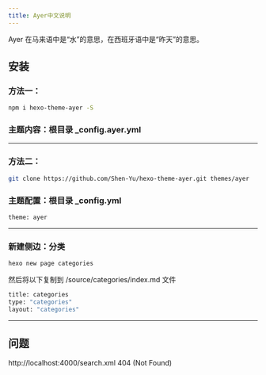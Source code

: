 ```yaml
---
title: Ayer中文说明
---
```

Ayer 在马来语中是“水”的意思，在西班牙语中是“昨天”的意思。

## 安装

### 方法一：

``` bash
npm i hexo-theme-ayer -S
```

### 主题内容：根目录 _config.ayer.yml


-----


### 方法二：

``` bash
git clone https://github.com/Shen-Yu/hexo-theme-ayer.git themes/ayer
```


### 主题配置：根目录 _config.yml

``` bash
theme: ayer
```

----

### 新建侧边：分类

``` bash
hexo new page categories
```
然后将以下复制到 /source/categories/index.md 文件

``` bash
title: categories
type: "categories"
layout: "categories"
```

----
## 问题
http://localhost:4000/search.xml 404 (Not Found)
